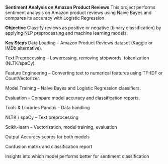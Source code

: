 **Sentiment Analysis on Amazon Product Reviews**
This project performs sentiment analysis on Amazon product reviews using Naive Bayes and compares its accuracy with Logistic Regression.

**Objective**
Classify reviews as positive or negative (binary classification) by applying NLP preprocessing and machine learning models.

**Key Steps**
Data Loading – Amazon Product Reviews dataset (Kaggle or IMDb alternative).

Text Preprocessing – Lowercasing, removing stopwords, tokenization (NLTK/spaCy).

Feature Engineering – Converting text to numerical features using TF-IDF or CountVectorizer.

Model Training – Naive Bayes and Logistic Regression classifiers.

Evaluation – Compare model accuracy and classification reports.

Tools & Libraries
Pandas – Data handling

NLTK / spaCy – Text preprocessing

Scikit-learn – Vectorization, model training, evaluation

Output
Accuracy scores for both models

Confusion matrix and classification report

Insights into which model performs better for sentiment classification
